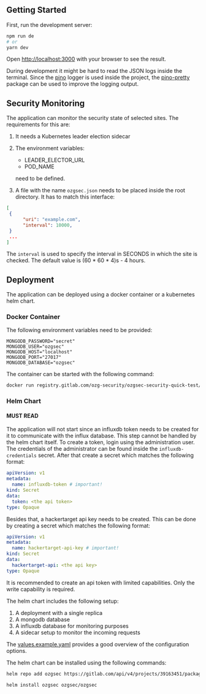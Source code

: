 ## Getting Started

First, run the development server:

```bash
npm run de
# or
yarn dev
```

Open [http://localhost:3000](http://localhost:3000) with your browser to see the result.

During development it might be hard to read the JSON logs inside the terminal. Since the [pino](https://github.com/pinojs/pino) logger is used inside the project, the [pino-pretty](https://github.com/pinojs/pino-pretty) package can be used to improve the logging output.


## Security Monitoring

The application can monitor the security state of selected sites. The requirements for this are:

1. It needs a Kubernetes leader election sidecar
2. The environment variables:
    - LEADER_ELECTOR_URL
    - POD_NAME

   need to be defined.
3. A file with the name `ozgsec.json` needs to be placed inside the root directory. It has to match this interface:

```json
[
 {
      "uri": "example.com",
      "interval": 10000,
 }
 ...
]
```

The `interval` is used to specify the interval in SECONDS in which the site is checked. The default value is (60 * 60 * 4)s - 4 hours.

## Deployment

The application can be deployed using a docker container or a kubernetes helm chart.

### Docker Container

The following environment variables need to be provided:

```env
MONGODB_PASSWORD="secret"
MONGODB_USER="ozgsec"
MONGODB_HOST="localhost"
MONGODB_PORT="27017"
MONGODB_DATABASE="ozgsec"
```

The container can be started with the following command:

```bash
docker run registry.gitlab.com/ozg-security/ozgsec-security-quick-test/main
```

### Helm Chart

#### MUST READ
The application will not start since an influxdb token needs to be created for it to communicate with the influx database. This step cannot be handled by the helm chart itself. To create a token, login using the administration user. The credentials of the administrator can be found inside the `influxdb-credentials` secret. After that create a secret which matches the following format:

```yaml
apiVersion: v1
metadata:
  name: influxdb-token # important!
kind: Secret
data:
  token: <the api token>
type: Opaque
```

Besides that, a hackertarget api key needs to be created. This can be done by creating a secret which matches the following format:

```yaml
apiVersion: v1
metadata:
  name: hackertarget-api-key # important!
kind: Secret
data:
  hackertarget-api: <the api key>
type: Opaque
```

It is recommended to create an api token with limited capabilities. Only the write capability is required.

The helm chart includes the following setup:

1. A deployment with a single replica
2. A mongodb database
3. A influxdb database for monitoring purposes
4. A sidecar setup to monitor the incoming requests

The [values.example.yaml](./helm-chart/values.example.yaml) provides a good overview of the configuration options.

The helm chart can be installed using the following commands:

```bash
helm repo add ozgsec https://gitlab.com/api/v4/projects/39163451/packages/helm/ozgsec
```

```bash
helm install ozgsec ozgsec/ozgsec
```
